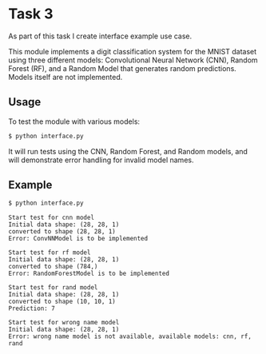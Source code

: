 # Task 3
As part of this task I create interface example use case.

This module implements a digit classification system for the MNIST dataset using three different models: Convolutional Neural Network (CNN), Random Forest (RF), and a Random Model that generates random predictions. Models itself are not implemented.

## Usage
To test the module with various models:

```bash
$ python interface.py
```
It will run tests using the CNN, Random Forest, and Random models, and will demonstrate error handling for invalid model names.

## Example
```bash
$ python interface.py
```
```text
Start test for cnn model
Initial data shape: (28, 28, 1)
converted to shape (28, 28, 1)
Error: ConvNNModel is to be implemented

Start test for rf model
Initial data shape: (28, 28, 1)
converted to shape (784,)
Error: RandomForestModel is to be implemented

Start test for rand model
Initial data shape: (28, 28, 1)
converted to shape (10, 10, 1)
Prediction: 7

Start test for wrong name model
Initial data shape: (28, 28, 1)
Error: wrong name model is not available, available models: cnn, rf, rand
```
